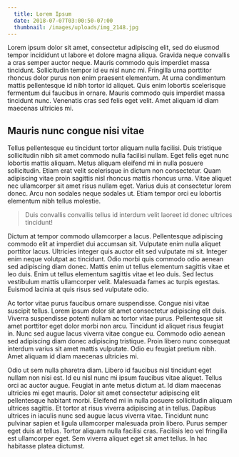 ```yaml
---
  title: Lorem Ipsum
  date: 2018-07-07T03:00:50-07:00
  thumbnail: /images/uploads/img_2148.jpg
---
```

Lorem ipsum dolor sit amet, consectetur adipiscing elit, sed do eiusmod tempor incididunt ut labore et dolore magna aliqua. Gravida neque convallis a cras semper auctor neque. Mauris commodo quis imperdiet massa tincidunt. Sollicitudin tempor id eu nisl nunc mi. Fringilla urna porttitor rhoncus dolor purus non enim praesent elementum. At urna condimentum mattis pellentesque id nibh tortor id aliquet. Quis enim lobortis scelerisque fermentum dui faucibus in ornare. Mauris commodo quis imperdiet massa tincidunt nunc. Venenatis cras sed felis eget velit. Amet aliquam id diam maecenas ultricies mi.

## Mauris nunc congue nisi vitae

Tellus pellentesque eu tincidunt tortor aliquam nulla facilisi. Duis tristique sollicitudin nibh sit amet commodo nulla facilisi nullam. Eget felis eget nunc lobortis mattis aliquam. Metus aliquam eleifend mi in nulla posuere sollicitudin. Etiam erat velit scelerisque in dictum non consectetur. Quam adipiscing vitae proin sagittis nisl rhoncus mattis rhoncus urna. Vitae aliquet nec ullamcorper sit amet risus nullam eget. Varius duis at consectetur lorem donec. Arcu non sodales neque sodales ut. Etiam tempor orci eu lobortis elementum nibh tellus molestie.

> Duis convallis convallis tellus id interdum velit laoreet id donec ultrices tincidunt!

Dictum at tempor commodo ullamcorper a lacus. Pellentesque adipiscing commodo elit at imperdiet dui accumsan sit. Vulputate enim nulla aliquet porttitor lacus. Ultricies integer quis auctor elit sed vulputate mi sit. Integer enim neque volutpat ac tincidunt. Odio morbi quis commodo odio aenean sed adipiscing diam donec. Mattis enim ut tellus elementum sagittis vitae et leo duis. Enim ut tellus elementum sagittis vitae et leo duis. Sed lectus vestibulum mattis ullamcorper velit. Malesuada fames ac turpis egestas. Euismod lacinia at quis risus sed vulputate odio.

Ac tortor vitae purus faucibus ornare suspendisse. Congue nisi vitae suscipit tellus. Lorem ipsum dolor sit amet consectetur adipiscing elit duis. Viverra suspendisse potenti nullam ac tortor vitae purus. Pellentesque sit amet porttitor eget dolor morbi non arcu. Tincidunt id aliquet risus feugiat in. Nunc sed augue lacus viverra vitae congue eu. Commodo odio aenean sed adipiscing diam donec adipiscing tristique. Proin libero nunc consequat interdum varius sit amet mattis vulputate. Odio eu feugiat pretium nibh. Amet aliquam id diam maecenas ultricies mi.

Odio ut sem nulla pharetra diam. Libero id faucibus nisl tincidunt eget nullam non nisi est. Id eu nisl nunc mi ipsum faucibus vitae aliquet. Tellus orci ac auctor augue. Feugiat in ante metus dictum at. Id diam maecenas ultricies mi eget mauris. Dolor sit amet consectetur adipiscing elit pellentesque habitant morbi. Eleifend mi in nulla posuere sollicitudin aliquam ultrices sagittis. Et tortor at risus viverra adipiscing at in tellus. Dapibus ultrices in iaculis nunc sed augue lacus viverra vitae. Tincidunt nunc pulvinar sapien et ligula ullamcorper malesuada proin libero. Purus semper eget duis at tellus. Tortor aliquam nulla facilisi cras. Facilisis leo vel fringilla est ullamcorper eget. Sem viverra aliquet eget sit amet tellus. In hac habitasse platea dictumst.
